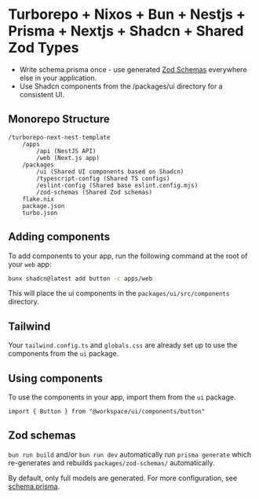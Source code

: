# **Turborepo + Nixos + Bun + Nestjs + Prisma + Nextjs + Shadcn + Shared Zod Types**

- Write schema.prisma once - use generated [Zod Schemas](./packages/zod-schemas/README.md) everywhere else in your application.
- Use Shadcn components from the /packages/ui directory for a consistent UI.
## **Monorepo Structure**
```
/turborepo-next-nest-template
    /apps
        /api (NestJS API)
        /web (Next.js app)
    /packages
        /ui (Shared UI components based on Shadcn)
        /typescript-config (Shared TS configs)
        /eslint-config (Shared base eslint.config.mjs)
        /zod-schemas (Shared Zod schemas)
    flake.nix
    package.json
    turbo.json
```

## Adding components

To add components to your app, run the following command at the root of your `web` app:

```bash
bunx shadcn@latest add button -c apps/web
```

This will place the ui components in the `packages/ui/src/components` directory.

## Tailwind

Your `tailwind.config.ts` and `globals.css` are already set up to use the components from the `ui` package.

## Using components

To use the components in your app, import them from the `ui` package.

```tsx
import { Button } from "@workspace/ui/components/button"
```
## Zod schemas
`bun run build` and/or `bun run dev` automatically run `prisma generate` which re-generates and rebuilds `packages/zod-schemas/` automatically.

By default, only full models are generated. For more configuration, see [schema.prisma](./apps/api/prisma/schema.prisma).
